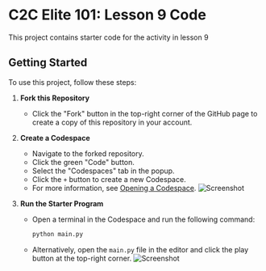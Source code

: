 # C2C Elite 101: Lesson 9 Code

This project contains starter code for the activity in lesson 9

## Getting Started

To use this project, follow these steps:

1. **Fork this Repository**
   - Click the "Fork" button in the top-right corner of the GitHub page to create a copy of this repository in your account.

2. **Create a Codespace**
   - Navigate to the forked repository.
   - Click the green "Code" button.
   - Select the "Codespaces" tab in the popup.
   - Click the `+` button to create a new Codespace.
   - For more information, see [Opening a Codespace](https://docs.github.com/en/codespaces/developing-in-a-codespace/opening-an-existing-codespace).
   ![Screenshot](codespace_usage.png)

3. **Run the Starter Program**
   - Open a terminal in the Codespace and run the following command:

     ```bash
     python main.py
     ```

   - Alternatively, open the `main.py` file in the editor and click the play button at the top-right corner.
   ![Screenshot](codespace_run_file.png)
